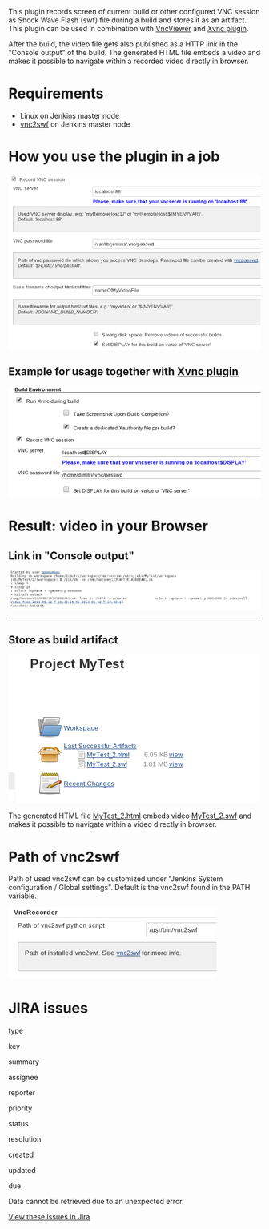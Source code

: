 
This plugin records screen of current build or other configured VNC
session as Shock Wave Flash (swf) file during a build and stores it as
an artifact. This plugin can be used in combination with
[VncViewer](http://localhost:8085/display/JENKINS/VncViewer+Plugin) and
[Xvnc plugin](http://localhost:8085/display/JENKINS/Xvnc+Plugin).

After the build, the video file gets also published as a HTTP link in
the "Console output" of the build. The generated HTML file embeds a
video and makes it possible to navigate within a recorded video directly
in browser.

# Requirements

-   Linux on Jenkins master node
-   [vnc2swf](http://rpm.pbone.net/index.php3?stat=3&limit=1&srodzaj=3&dl=80&search=pyvnc2swf) on
    Jenkins master node

# How you use the plugin in a job

![](docs/images/recordVncSession.png)

## Example for usage together with [Xvnc plugin](http://localhost:8085/display/JENKINS/Xvnc+Plugin)

![](docs/images/Xvnc.png)

# Result: video in your Browser

## Link in "Console output"

![](docs/images/vncrecorder3.png)

------------------------------------------------------------------------

## Store as build artifact

![](docs/images/vncrecorder4.png)

The generated HTML file
[MyTest\_2.html](http://localhost:8085/download/attachments/74055684/MyTest_2.html?version=1&modificationDate=1410512066000&api=v2) embeds
video
[MyTest\_2.swf](http://localhost:8085/download/attachments/74055684/MyTest_2.swf?version=1&modificationDate=1410512061000&api=v2) and
makes it possible to navigate within a video directly in browser.

# Path of vnc2swf

Path of used vnc2swf can be customized under "Jenkins System
configuration / Global settings". Default is the vnc2swf found in the
PATH variable.

![](docs/images/globalSettings.png)

# JIRA issues

type

key

summary

assignee

reporter

priority

status

resolution

created

updated

due

Data cannot be retrieved due to an unexpected error.

[View these issues in
Jira](https://issues.jenkins-ci.org/secure/IssueNavigator.jspa?reset=true&jqlQuery=project%20=%20JENKINS%20AND%20status%20in%20%28Open,%20%22In%20Progress%22,%20%20%22Closed%22,%20%22Resolved%22,%20Reopened%29%20AND%20component%20=%20vncrecorder-plugin%20ORDER%20BY%20issuetype%20ASC,%20priority%20DESC,%20key%20ASC&tempMax=1000&src=confmacro)
